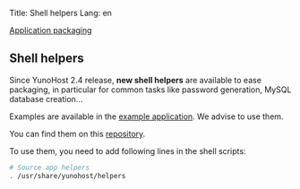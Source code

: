 Title: Shell helpers
Lang: en

<a class="btn btn-lg btn-default" href="packaging_apps_en">Application packaging</a>

## Shell helpers

Since YunoHost 2.4 release, **new shell helpers** are available to ease packaging, in particular for common tasks like password generation, MySQL database creation…

Examples are available in the [example application](https://github.com/YunoHost/example_ynh/blob/master/scripts/install). We advise to use them. 

You can find them on this [repository](https://github.com/YunoHost/yunohost/blob/unstable/data/helpers.d).

To use them, you need to add following lines in the shell scripts:
```bash
# Source app helpers
. /usr/share/yunohost/helpers
```

<!--
<br />

#### Moulinette
The CLI [moulinette](/moulinette) provides a few tools to make the packager's work easier:

```bash
sudo yunohost app checkport <port>
```
<blockquote>
This helper checks the port and returns an error if the port is already in use.
</blockquote>

<br>

```bash
sudo yunohost app setting <id> <key> [ -v <value> ]
```
<blockquote>
This is the most important helper of YunoHost. It allows you to store some settings for a specific app, in order to be either reused afterward or used for YunoHost configuration (**e.g.** for the SSO).
<br><br>
It sets the value if you append ```-v <value>```, and gets it otherwise.
<br><br>

** Some useful settings **<br><br>
```skipped_uris```<br><br>
Remove the protection on the uris list provided separated by commas.<br><br>

```protected_uris```<br><br>
Protects the uris list provided separated by commas. Only logged in users will have access.<br><br>

There are also `skipped_regex`, `protected_regex`, `unprotected_uris`, `unprotected_regex`.<br><br>

**Be careful** : you must run `yunohost app ssowatconf` to apply the effect. URIs will be converted into URLs and written to the file /etc/ssowat/conf.json.<br><br>

Example:<br>
```yunohost app setting myapp unprotected_urls -v "/"```<br>
```yunohost app ssowatconf```<br>
These commands will disable the SSO on the root of the aplication like domain.tld/myapp This is useful for public application.
</blockquote>

<br>

```bash
sudo yunohost app checkurl <domain><path> -a <id>
```
<blockquote>
This helper is useful for web apps and allows you to be sure that the web path is not taken by another app. If not, it "reserves" the path.
<br><br>
**Note**: do not prepend `http://` or `https://` to the `<domain><path>`.
</blockquote>

<br>

```bash
sudo yunohost app initdb <db_user> [ -p <db_pwd> ] [ -s <SQL_file> ]
```
<blockquote>
This helper creates a MySQL database. If you do not append a password, it generates one and returns it. If you append a SQL file, it initializes your database with the SQL statements inside.
</blockquote>

<br>

```bash
sudo yunohost app ssowatconf
```
<blockquote>
This helper reloads the SSO configuration. You have to call it at the end of the script when you are packaging a web app.
</blockquote>
-->
